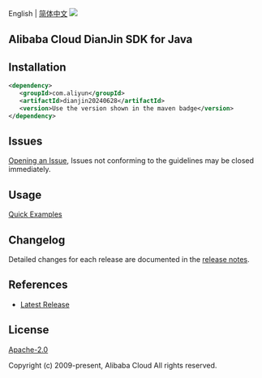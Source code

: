 English | [简体中文](README-CN.md)
![](https://aliyunsdk-pages.alicdn.com/icons/AlibabaCloud.svg)

## Alibaba Cloud DianJin SDK for Java

## Installation

```xml
<dependency>
   <groupId>com.aliyun</groupId>
   <artifactId>dianjin20240628</artifactId>
   <version>Use the version shown in the maven badge</version>
</dependency>
```

## Issues
[Opening an Issue](https://github.com/aliyun/alibabacloud-java-sdk/issues/new), Issues not conforming to the guidelines may be closed immediately.

## Usage
[Quick Examples](https://github.com/aliyun/alibabacloud-java-sdk/blob/master/docs/0-Examples-EN.md#quick-examples)

## Changelog
Detailed changes for each release are documented in the [release notes](./ChangeLog.txt).

## References
* [Latest Release](https://github.com/aliyun/alibabacloud-java-sdk/)

## License
[Apache-2.0](http://www.apache.org/licenses/LICENSE-2.0)

Copyright (c) 2009-present, Alibaba Cloud All rights reserved.